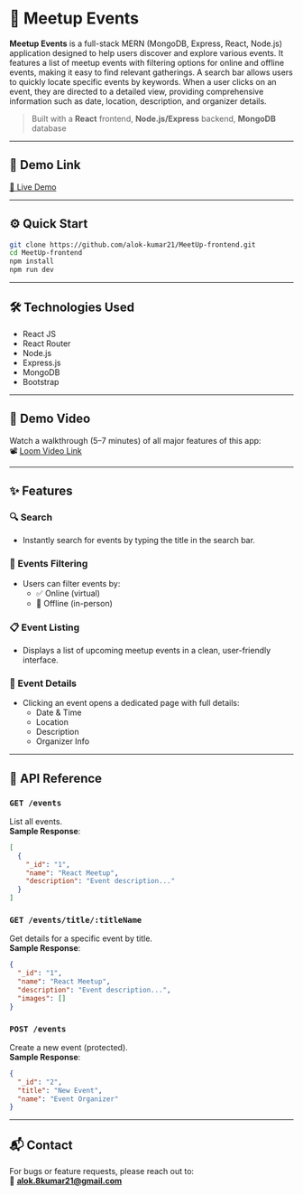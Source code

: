 # 📅 Meetup Events

**Meetup Events** is a full-stack MERN (MongoDB, Express, React, Node.js) application designed to help users discover and explore various events. It features a list of meetup events with filtering options for online and offline events, making it easy to find relevant gatherings. A search bar allows users to quickly locate specific events by keywords. When a user clicks on an event, they are directed to a detailed view, providing comprehensive information such as date, location, description, and organizer details.

> Built with a **React** frontend, **Node.js/Express** backend, **MongoDB** database

---

## 🔗 Demo Link

[🚀 Live Demo](https://meet-up-frontend-chi.vercel.app/)

---

## ⚙️ Quick Start

```bash
git clone https://github.com/alok-kumar21/MeetUp-frontend.git
cd MeetUp-frontend
npm install
npm run dev
```

---

## 🛠️ Technologies Used

- React JS
- React Router
- Node.js
- Express.js
- MongoDB
- Bootstrap

---

## 🎥 Demo Video

Watch a walkthrough (5–7 minutes) of all major features of this app:  
📽️ [Loom Video Link]()

---

## ✨ Features

### 🔍 Search

- Instantly search for events by typing the title in the search bar.

### 🧭 Events Filtering

- Users can filter events by:
  - ✅ Online (virtual)
  - 📍 Offline (in-person)

### 📋 Event Listing

- Displays a list of upcoming meetup events in a clean, user-friendly interface.

### 📄 Event Details

- Clicking an event opens a dedicated page with full details:
  - Date & Time
  - Location
  - Description
  - Organizer Info

---

## 📡 API Reference

### `GET /events`

List all events.  
**Sample Response**:

```json
[
  {
    "_id": "1",
    "name": "React Meetup",
    "description": "Event description..."
  }
]
```

### `GET /events/title/:titleName`

Get details for a specific event by title.  
**Sample Response**:

```json
{
  "_id": "1",
  "name": "React Meetup",
  "description": "Event description...",
  "images": []
}
```

### `POST /events`

Create a new event (protected).  
**Sample Response**:

```json
{
  "_id": "2",
  "title": "New Event",
  "name": "Event Organizer"
}
```

---

## 📬 Contact

For bugs or feature requests, please reach out to:  
📧 **alok.8kumar21@gmail.com**
